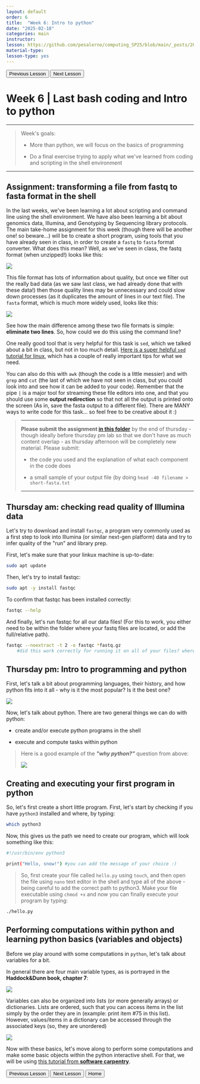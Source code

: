 ```yaml
---
layout: default
order: 6
title:  "Week 6: Intro to python"
date: "2025-02-18"
categories: main
instructor: 
lesson: https://github.com/pesalerno/computing_SP25/blob/main/_posts/2025-02-18-6_Week_6.md
material-type: 
lesson-type: yes
---
```


<a href="https://pesalerno.github.io/computing_SP25/main/2025/02/11/5_Week_5.html"><button>Previous Lesson</button></a>    <a href="https://pesalerno.github.io/computing_SP25/main/2025/02/25/7_Week_7.html"><button>Next Lesson</button></a>

# Week 6 | Last bash coding and Intro to python

------------
>Week's goals:
>
>- More than python, we will focus on the basics of programming
>
>- Do a final exercise trying to apply what we've learned from coding and scripting in the shell environment
>
--------------

## Assignment: transforming a file from fastq to fasta format in the shell

In the last weeks, we've been learning a lot about scripting and command line using the shell environment. We have also been learning a bit about genomics data, Illumina, and Genotyping by Sequencing library protocols. The main take-home assignment for this week (though there will be another one! so beware...) will be to create a short program, using tools that you have already seen in class, in order to create a `fastq` to `fasta` format converter. What does this mean? Well, as we've seen in class, the fastq format (when unzipped!) looks like this: 

![](https://github.com/pesalerno/computing_SP25/blob/main/_files/fastq.png?raw=true)


This file format has lots of information about quality, but once we filter out the really bad data (as we saw last class, we had already done that with these data!) then those quality lines may be unnecessary and could slow down processes (as it duplicates the amount of lines in our text file). The `fasta` format, which is much more widely used, looks like this: 


![](https://github.com/pesalerno/computing_SP25/blob/main/_files/fasta.png?raw=true)

See how the main difference among these two file formats is simple: **eliminate two lines**. So, how could we do this using the command line? 

One really good tool that is very helpful for this task is `sed`, which we talked about a bit in class, but not in too much detail. [Here is a super helpful `sed` tutorial for linux](https://www.digitalocean.com/community/tutorials/the-basics-of-using-the-sed-stream-editor-to-manipulate-text-in-linux), which has a couple of really important tips for what we need. 

You can also do this with `awk` (though the code is a little messier) and with `grep` and `cut` (the last of which we have not seen in class, but you could look into and see how it can be added to your code). Remember that the pipe `|` is a major tool for streaming these file editors into one, and that you should use some **output redirection** so that not all the output is printed onto the screen (As in, save the fasta output to a different file). There are MANY ways to write code for this task... so feel free to be creative about it :) 

>----------
>
>**Please submit the assignment [in this folder](https://drive.google.com/drive/folders/1AX86VrBEqvG2QhS7VDkW7hsOaXdU6l8z?usp=drive_link)** by the end of thursday - though ideally before thursday pm lab so that we don't have as much content overlap - as thursday afternoon will be completely new material. Please submit: 
>
>- the code you used and the explanation of what each component in the code does
>
>- a small sample of your output file (by doing `head -40 filename > short-fasta.txt` 
>
>-------------

## Thursday am: checking read quality of Illumina data

Let's try to download and install `fastqc`, a program very commonly used as a first step to look into Illumina (or similar next-gen platform) data and try to infer quality of the "run" and library prep. 

First, let's make sure that your linkux machine is up-to-date: 

```bash 
sudo apt update
```

Then, let's try to install fastqc: 

```bash
sudo apt -y install fastqc 
```

To confirm that fastqc has been installed correctly: 

```bash
fastqc --help 
```
And finally, let's run fastqc for all our data files! (For this to work, you either need to be within the folder where your fastq files are located, or add the full/relative path).

```bash
fastqc --noextract -t 2 -o fastqc *fastq.gz
	#did this work correctly for running it on all of your files? where are the output files saved?
```
 


## Thursday pm: Intro to programming and python


First, let's talk a bit about programming languages, their history, and how python fits into it all - why is it the most popular? Is it the best one? 



![](https://github.com/pesalerno/computing_SP25/blob/main/_files/programming-languages.jpg?raw=true)


Now, let's talk about python. There are two general things we can do with python: 

- create and/or execute python programs in the shell

- execute and compute tasks within python

>Here is a good example of the ***"why python?"*** question from above: 
>
>![](https://github.com/pesalerno/computing_SP25/blob/main/_files/python-vs-C.png?raw=true)

## Creating and executing your first program in python

So, let's first create a short little program. First, let's start by checking if you have `python3` installed and where, by typing: 

```bash
which python3
```

Now, this gives us the path we need to create our program, which will look something like this: 

```bash
#!/usr/bin/env python3

print("Hello, snow!") #you can add the message of your choice :) 
```

> So, first create your file called `hello.py` using `touch`, and then open the file using `nano` text editor in the shell and type all of the above - being careful to add the correct path to python3. Make your file executable using `chmod +x` and now you can finally execute your program by typing: 

```bash 
./hello.py
``` 


## Performing computations within python and learning python basics (variables and objects)


Before we play around with some computations in `python`, let's talk about variables for a bit. 

In general there are four main variable types, as is portrayed in the **Haddock&Dunn book, chapter 7**: 

![](https://github.com/pesalerno/computing_SP25/blob/main/_files/variable-types.png?raw=true)


Variables can also be organized into lists (or more generally arrays) or dictionaries. Lists are ordered, such that you can access items in the list simply by the order they are in (example: print item #75 in this list). However, values/items in a dictionary can be accessed through the associated keys (so, they are unordered) 

![](https://github.com/pesalerno/computing_SP25/blob/main/_files/lists-dictionaries.png?raw=true)




Now with these basics, let's move along to perform some computations and make some basic objects within the python interactive shell. For that, we will be using [this tutorial from **software carpentry**](https://swcarpentry.github.io//python-novice-inflammation/01-intro.html). 




<a href="https://pesalerno.github.io/computing_SP25/main/2025/02/11/5_Week_5.html"><button>Previous Lesson</button></a>    <a href="https://pesalerno.github.io/computing_SP25/main/2025/02/25/7_Week_7.html"><button>Next Lesson</button></a>
<a href="https://pesalerno.github.io/computing_SP25/"><button>Home</button></a>  